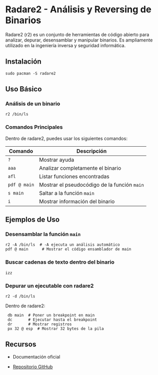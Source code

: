 
# Radare2 - Análisis y Reversing de Binarios

Radare2 (r2) es un conjunto de herramientas de código abierto para analizar, depurar, desensamblar y manipular binarios. Es ampliamente utilizado en la ingeniería inversa y seguridad informática.

## Instalación

```
sudo pacman -S radare2
```


## Uso Básico

### Análisis de un binario

```
r2 /bin/ls
```

### Comandos Principales

Dentro de radare2, puedes usar los siguientes comandos:

|Comando|Descripción|
|---|---|
|`?`|Mostrar ayuda|
|`aaa`|Analizar completamente el binario|
|`afl`|Listar funciones encontradas|
|`pdf @ main`|Mostrar el pseudocódigo de la función `main`|
|`s main`|Saltar a la función `main`|
|`i`|Mostrar información del binario|

## Ejemplos de Uso

### Desensamblar la función `main`

```
r2 -A /bin/ls  # -A ejecuta un análisis automático
pdf @ main      # Mostrar el código ensamblador de main
```

### Buscar cadenas de texto dentro del binario

```
izz
```

### Depurar un ejecutable con radare2

```
r2 -d /bin/ls
```

Dentro de radare2:

```
 db main  # Poner un breakpoint en main
 dc       # Ejecutar hasta el breakpoint
 dr       # Mostrar registros
 px 32 @ esp  # Mostrar 32 bytes de la pila
```

## Recursos

- Documentación oficial
    
- [Repositorio GitHub](https://github.com/radareorg/radare2)